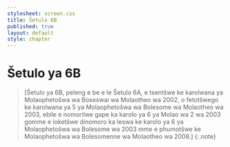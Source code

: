 ```yaml
---
stylesheet: screen.css
title: Šetulo 6B
published: true
layout: default
style: chapter
---
```


# Šetulo ya 6B

> [Šetulo ya 6B, peleng e be e le Šetulo 6A, e tsentšwe ke karolwana ya Molaophetošwa wa Boseswai wa Molaotheo wa 2002, o fetotšwego ke karolwana ya 5 ya Molaophetošwa wa Bolesome wa Molaotheo wa 2003, ebile e nomorilwe gape ka karolo ya 6 ya Molao wa 2 wa 2003 gomme e loketšwe dinomoro ka leswa ke karolo ya 6 ya Molaophetošwa wa Bolesome wa 2003 mme e phumotšwe ke Molaophetošwa wa Bolesomenne wa Molaotheo wa 2008.]
{:.note}
